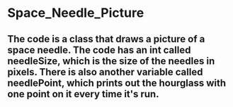 # Space_Needle_Picture
## The code is a class that draws a picture of a space needle. The code has an int called needleSize, which is the size of the needles in pixels. There is also another variable called needlePoint, which prints out the hourglass with one point on it every time it's run. 
